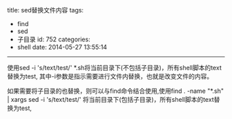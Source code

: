 title: sed替换文件内容
tags:
  - find
  - sed
  - 子目录
id: 752
categories:
  - shell
date: 2014-05-27 13:55:14
---

使用sed -i 's/text/test/' *.sh将当前目录下(不包括子目录)，所有shell脚本的text替换为test, 其中-i参数是指示需要进行文件内替换，也就是改变文件的内容。

如果需要将子目录的也替换，则可以与find命令结合使用,使用find . -name "*.sh" | xargs sed -i 's/text/test/'  将当前目录下(包括子目录)，所有shell脚本的text替换为test,
